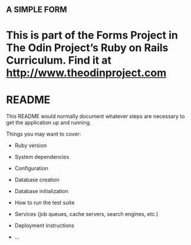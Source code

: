 ## A SIMPLE FORM
# This is part of the Forms Project in The Odin Project’s Ruby on Rails Curriculum. Find it at http://www.theodinproject.com

# README

This README would normally document whatever steps are necessary to get the
application up and running.

Things you may want to cover:

* Ruby version

* System dependencies

* Configuration

* Database creation

* Database initialization

* How to run the test suite

* Services (job queues, cache servers, search engines, etc.)

* Deployment instructions

* ...
